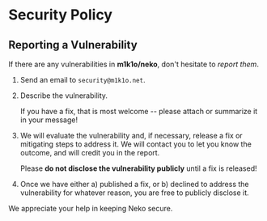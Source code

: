 # Security Policy

## Reporting a Vulnerability

If there are any vulnerabilities in **m1k1o/neko**, don't hesitate to _report them_.

1. Send an email to `security@m1k1o.net`.

2. Describe the vulnerability.

   If you have a fix, that is most welcome -- please attach or summarize it in your message!

3. We will evaluate the vulnerability and, if necessary, release a fix or mitigating steps to address it. We will contact you to let you know the outcome, and will credit you in the report.

   Please **do not disclose the vulnerability publicly** until a fix is released!

4. Once we have either a) published a fix, or b) declined to address the vulnerability for whatever reason, you are free to publicly disclose it.

We appreciate your help in keeping Neko secure.
